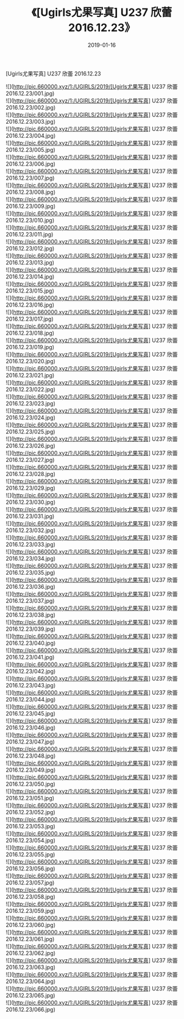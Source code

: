 ﻿---
layout: post
title:  《[Ugirls尤果写真] U237 欣蕾 2016.12.23》
date:   2019-01-16
img: http://pic.660000.xyz/1:/UGIRLS/2019/[Ugirls尤果写真] U237 欣蕾 2016.12.23/000.jpg
categories: [美女, 清纯, 唯美]
---

[Ugirls尤果写真] U237 欣蕾 2016.12.23

 ![](http://pic.660000.xyz/1:/UGIRLS/2019/[Ugirls尤果写真] U237 欣蕾 2016.12.23/001.jpg) <br>![](http://pic.660000.xyz/1:/UGIRLS/2019/[Ugirls尤果写真] U237 欣蕾 2016.12.23/002.jpg) <br>![](http://pic.660000.xyz/1:/UGIRLS/2019/[Ugirls尤果写真] U237 欣蕾 2016.12.23/003.jpg) <br>![](http://pic.660000.xyz/1:/UGIRLS/2019/[Ugirls尤果写真] U237 欣蕾 2016.12.23/004.jpg) <br>![](http://pic.660000.xyz/1:/UGIRLS/2019/[Ugirls尤果写真] U237 欣蕾 2016.12.23/005.jpg) <br>![](http://pic.660000.xyz/1:/UGIRLS/2019/[Ugirls尤果写真] U237 欣蕾 2016.12.23/006.jpg) <br>![](http://pic.660000.xyz/1:/UGIRLS/2019/[Ugirls尤果写真] U237 欣蕾 2016.12.23/007.jpg) <br>![](http://pic.660000.xyz/1:/UGIRLS/2019/[Ugirls尤果写真] U237 欣蕾 2016.12.23/008.jpg) <br>![](http://pic.660000.xyz/1:/UGIRLS/2019/[Ugirls尤果写真] U237 欣蕾 2016.12.23/009.jpg) <br>![](http://pic.660000.xyz/1:/UGIRLS/2019/[Ugirls尤果写真] U237 欣蕾 2016.12.23/010.jpg) <br>![](http://pic.660000.xyz/1:/UGIRLS/2019/[Ugirls尤果写真] U237 欣蕾 2016.12.23/011.jpg) <br>![](http://pic.660000.xyz/1:/UGIRLS/2019/[Ugirls尤果写真] U237 欣蕾 2016.12.23/012.jpg) <br>![](http://pic.660000.xyz/1:/UGIRLS/2019/[Ugirls尤果写真] U237 欣蕾 2016.12.23/013.jpg) <br>![](http://pic.660000.xyz/1:/UGIRLS/2019/[Ugirls尤果写真] U237 欣蕾 2016.12.23/014.jpg) <br>![](http://pic.660000.xyz/1:/UGIRLS/2019/[Ugirls尤果写真] U237 欣蕾 2016.12.23/015.jpg) <br>![](http://pic.660000.xyz/1:/UGIRLS/2019/[Ugirls尤果写真] U237 欣蕾 2016.12.23/016.jpg) <br>![](http://pic.660000.xyz/1:/UGIRLS/2019/[Ugirls尤果写真] U237 欣蕾 2016.12.23/017.jpg) <br>![](http://pic.660000.xyz/1:/UGIRLS/2019/[Ugirls尤果写真] U237 欣蕾 2016.12.23/018.jpg) <br>![](http://pic.660000.xyz/1:/UGIRLS/2019/[Ugirls尤果写真] U237 欣蕾 2016.12.23/019.jpg) <br>![](http://pic.660000.xyz/1:/UGIRLS/2019/[Ugirls尤果写真] U237 欣蕾 2016.12.23/020.jpg) <br>![](http://pic.660000.xyz/1:/UGIRLS/2019/[Ugirls尤果写真] U237 欣蕾 2016.12.23/021.jpg) <br>![](http://pic.660000.xyz/1:/UGIRLS/2019/[Ugirls尤果写真] U237 欣蕾 2016.12.23/022.jpg) <br>![](http://pic.660000.xyz/1:/UGIRLS/2019/[Ugirls尤果写真] U237 欣蕾 2016.12.23/023.jpg) <br>![](http://pic.660000.xyz/1:/UGIRLS/2019/[Ugirls尤果写真] U237 欣蕾 2016.12.23/024.jpg) <br>![](http://pic.660000.xyz/1:/UGIRLS/2019/[Ugirls尤果写真] U237 欣蕾 2016.12.23/025.jpg) <br>![](http://pic.660000.xyz/1:/UGIRLS/2019/[Ugirls尤果写真] U237 欣蕾 2016.12.23/026.jpg) <br>![](http://pic.660000.xyz/1:/UGIRLS/2019/[Ugirls尤果写真] U237 欣蕾 2016.12.23/027.jpg) <br>![](http://pic.660000.xyz/1:/UGIRLS/2019/[Ugirls尤果写真] U237 欣蕾 2016.12.23/028.jpg) <br>![](http://pic.660000.xyz/1:/UGIRLS/2019/[Ugirls尤果写真] U237 欣蕾 2016.12.23/029.jpg) <br>![](http://pic.660000.xyz/1:/UGIRLS/2019/[Ugirls尤果写真] U237 欣蕾 2016.12.23/030.jpg) <br>![](http://pic.660000.xyz/1:/UGIRLS/2019/[Ugirls尤果写真] U237 欣蕾 2016.12.23/031.jpg) <br>![](http://pic.660000.xyz/1:/UGIRLS/2019/[Ugirls尤果写真] U237 欣蕾 2016.12.23/032.jpg) <br>![](http://pic.660000.xyz/1:/UGIRLS/2019/[Ugirls尤果写真] U237 欣蕾 2016.12.23/033.jpg) <br>![](http://pic.660000.xyz/1:/UGIRLS/2019/[Ugirls尤果写真] U237 欣蕾 2016.12.23/034.jpg) <br>![](http://pic.660000.xyz/1:/UGIRLS/2019/[Ugirls尤果写真] U237 欣蕾 2016.12.23/035.jpg) <br>![](http://pic.660000.xyz/1:/UGIRLS/2019/[Ugirls尤果写真] U237 欣蕾 2016.12.23/036.jpg) <br>![](http://pic.660000.xyz/1:/UGIRLS/2019/[Ugirls尤果写真] U237 欣蕾 2016.12.23/037.jpg) <br>![](http://pic.660000.xyz/1:/UGIRLS/2019/[Ugirls尤果写真] U237 欣蕾 2016.12.23/038.jpg) <br>![](http://pic.660000.xyz/1:/UGIRLS/2019/[Ugirls尤果写真] U237 欣蕾 2016.12.23/039.jpg) <br>![](http://pic.660000.xyz/1:/UGIRLS/2019/[Ugirls尤果写真] U237 欣蕾 2016.12.23/040.jpg) <br>![](http://pic.660000.xyz/1:/UGIRLS/2019/[Ugirls尤果写真] U237 欣蕾 2016.12.23/041.jpg) <br>![](http://pic.660000.xyz/1:/UGIRLS/2019/[Ugirls尤果写真] U237 欣蕾 2016.12.23/042.jpg) <br>![](http://pic.660000.xyz/1:/UGIRLS/2019/[Ugirls尤果写真] U237 欣蕾 2016.12.23/043.jpg) <br>![](http://pic.660000.xyz/1:/UGIRLS/2019/[Ugirls尤果写真] U237 欣蕾 2016.12.23/044.jpg) <br>![](http://pic.660000.xyz/1:/UGIRLS/2019/[Ugirls尤果写真] U237 欣蕾 2016.12.23/045.jpg) <br>![](http://pic.660000.xyz/1:/UGIRLS/2019/[Ugirls尤果写真] U237 欣蕾 2016.12.23/046.jpg) <br>![](http://pic.660000.xyz/1:/UGIRLS/2019/[Ugirls尤果写真] U237 欣蕾 2016.12.23/047.jpg) <br>![](http://pic.660000.xyz/1:/UGIRLS/2019/[Ugirls尤果写真] U237 欣蕾 2016.12.23/048.jpg) <br>![](http://pic.660000.xyz/1:/UGIRLS/2019/[Ugirls尤果写真] U237 欣蕾 2016.12.23/049.jpg) <br>![](http://pic.660000.xyz/1:/UGIRLS/2019/[Ugirls尤果写真] U237 欣蕾 2016.12.23/050.jpg) <br>![](http://pic.660000.xyz/1:/UGIRLS/2019/[Ugirls尤果写真] U237 欣蕾 2016.12.23/051.jpg) <br>![](http://pic.660000.xyz/1:/UGIRLS/2019/[Ugirls尤果写真] U237 欣蕾 2016.12.23/052.jpg) <br>![](http://pic.660000.xyz/1:/UGIRLS/2019/[Ugirls尤果写真] U237 欣蕾 2016.12.23/053.jpg) <br>![](http://pic.660000.xyz/1:/UGIRLS/2019/[Ugirls尤果写真] U237 欣蕾 2016.12.23/054.jpg) <br>![](http://pic.660000.xyz/1:/UGIRLS/2019/[Ugirls尤果写真] U237 欣蕾 2016.12.23/055.jpg) <br>![](http://pic.660000.xyz/1:/UGIRLS/2019/[Ugirls尤果写真] U237 欣蕾 2016.12.23/056.jpg) <br>![](http://pic.660000.xyz/1:/UGIRLS/2019/[Ugirls尤果写真] U237 欣蕾 2016.12.23/057.jpg) <br>![](http://pic.660000.xyz/1:/UGIRLS/2019/[Ugirls尤果写真] U237 欣蕾 2016.12.23/058.jpg) <br>![](http://pic.660000.xyz/1:/UGIRLS/2019/[Ugirls尤果写真] U237 欣蕾 2016.12.23/059.jpg) <br>![](http://pic.660000.xyz/1:/UGIRLS/2019/[Ugirls尤果写真] U237 欣蕾 2016.12.23/060.jpg) <br>![](http://pic.660000.xyz/1:/UGIRLS/2019/[Ugirls尤果写真] U237 欣蕾 2016.12.23/061.jpg) <br>![](http://pic.660000.xyz/1:/UGIRLS/2019/[Ugirls尤果写真] U237 欣蕾 2016.12.23/062.jpg) <br>![](http://pic.660000.xyz/1:/UGIRLS/2019/[Ugirls尤果写真] U237 欣蕾 2016.12.23/063.jpg) <br>![](http://pic.660000.xyz/1:/UGIRLS/2019/[Ugirls尤果写真] U237 欣蕾 2016.12.23/064.jpg) <br>![](http://pic.660000.xyz/1:/UGIRLS/2019/[Ugirls尤果写真] U237 欣蕾 2016.12.23/065.jpg) <br>![](http://pic.660000.xyz/1:/UGIRLS/2019/[Ugirls尤果写真] U237 欣蕾 2016.12.23/066.jpg) <br>